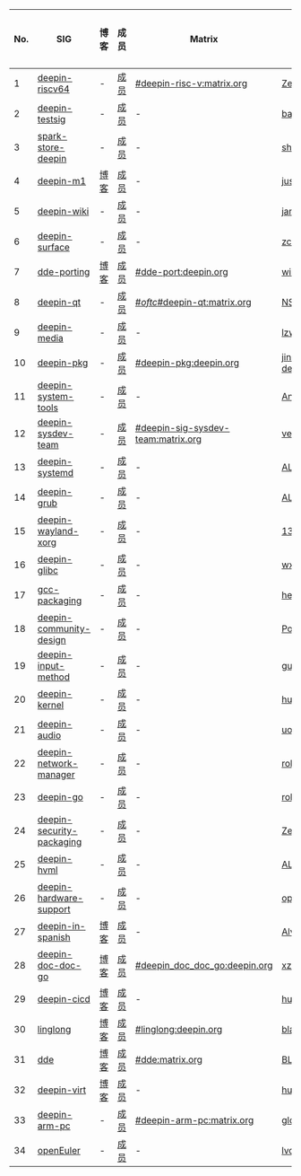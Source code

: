 |No.|SIG|博客|成员|Matrix|创建人|创建时间|结束时间|
|----|---|---|---|---|---|---|---|
| 1 | [deepin-riscv64](deepin-riscv64/README.md) | - | [成员](deepin-riscv64/MEMBERS.md) |[#deepin-risc-v:matrix.org](https://matrix.to/#/#deepin-risc-v:matrix.org)|[Zeno-sole](https://github.com/Zeno-sole)|2022/07/21| - |
| 2 | [deepin-testsig](deepin-testsig/README.md) | - | [成员](deepin-testsig/MEMBERS.md) | - |[babyfengfjx](https://github.com/babyfengfjx)|2022/07/26| - |
| 3 | [spark-store-deepin](spark-store-deepin/README.md) | - | [成员](spark-store-deepin/MEMBERS.md) | - |[shenmo7192](https://github.com/shenmo7192)|2022/08/01| - |
| 4 | [deepin-m1](deepin-m1/README.md) |[博客](https://deepin-community.github.io/sig-deepin-m1/)| [成员](deepin-m1/MEMBERS.md) | - |[justforlxz](https://github.com/justforlxz)|2022/08/02| - |
| 5 | [deepin-wiki](deepin-wiki/README.md) | - | [成员](deepin-wiki/MEMBERS.md) | - |[janeaaaa](https://github.com/janeaaaa)|2022/08/10| - |
| 6 | [deepin-surface](deepin-surface/README.md) | - | [成员](deepin-surface/MEMBERS.md) | - |[zccrs](https://github.com/zccrs)|2022/08/10| - |
| 7 | [dde-porting](dde-porting/README.md) |[博客](https://deepin-community.github.io/sig-dde-porting/)| [成员](dde-porting/MEMBERS.md) |[#dde-port:deepin.org](https://matrix.to/#/#dde-port:deepin.org)|[wineee](https://github.com/wineee)|2022/08/15| - |
| 8 | [deepin-qt](deepin-qt/README.md) | - | [成员](deepin-qt/MEMBERS.md) |[#_oftc_#deepin-qt:matrix.org](https://matrix.to/#/#_oftc_#deepin-qt:matrix.org)|[NSUTanghaixiang](https://github.com/NSUTanghaixiang)|2022/08/15| - |
| 9 | [deepin-media](deepin-media/README.md) | - | [成员](deepin-media/MEMBERS.md) | - |[lzwind](https://github.com/lzwind)|2022/08/17| - |
| 10 | [deepin-pkg](deepin-pkg/README.md) | - | [成员](deepin-pkg/MEMBERS.md) |[#deepin-pkg:deepin.org](https://matrix.to/#/#deepin-pkg:deepin.org)|[jinqingchen-deepin](https://github.com/jinqingchen-deepin)|2022/08/17| - |
| 11 | [deepin-system-tools](deepin-system-tools/README.md) | - | [成员](deepin-system-tools/MEMBERS.md) | - |[Angie-JA-Dou](https://github.com/Angie-JA-Dou)|2022/08/17| - |
| 12 | [deepin-sysdev-team](deepin-sysdev-team/README.md) | - | [成员](deepin-sysdev-team/MEMBERS.md) |[#deepin-sig-sysdev-team:matrix.org](https://matrix.to/#/#deepin-sig-sysdev-team:matrix.org)|[venchh](https://github.com/venchh)|2022/08/17| - |
| 13 | [deepin-systemd](deepin-systemd/README.md) | - | [成员](deepin-systemd/MEMBERS.md) | - |[ALTNT](https://github.com/ALTNT)|2022/08/18| - |
| 14 | [deepin-grub](deepin-grub/README.md) | - | [成员](deepin-grub/MEMBERS.md) | - |[ALTNT](https://github.com/ALTNT)|2022/08/18| - |
| 15 | [deepin-wayland-xorg](deepin-wayland-xorg/README.md) | - | [成员](deepin-wayland-xorg/MEMBERS.md) | - |[1358241081](https://github.com/1358241081)|2022/08/18| - |
| 16 | [deepin-glibc](deepin-glibc/README.md) | - | [成员](deepin-glibc/MEMBERS.md) | - |[wxphaha](https://github.com/wxphaha)|2022/08/22| - |
| 17 | [gcc-packaging](gcc-packaging/README.md) | - | [成员](gcc-packaging/MEMBERS.md) | - |[hengdinx](https://github.com/hengdinx)|2022/08/24| - |
| 18 | [deepin-community-design](deepin-community-design/README.md) | - | [成员](deepin-community-design/MEMBERS.md) | - |[PossibleVing](https://github.com/PossibleVing)|2022/08/24| - |
| 19 | [deepin-input-method](deepin-input-method/README.md) | - | [成员](deepin-input-method/MEMBERS.md) | - |[guonafu](https://github.com/guonafu)|2022/08/25| - |
| 20 | [deepin-kernel](deepin-kernel/README.md) | - | [成员](deepin-kernel/MEMBERS.md) | - |[huangbibo](https://github.com/huangbibo)|2022/08/25| - |
| 21 | [deepin-audio](deepin-audio/README.md) | - | [成员](deepin-audio/MEMBERS.md) | - |[uos-eng](https://github.com/uos-eng)|2022/08/25| - |
| 22 | [deepin-network-manager](deepin-network-manager/README.md) | - | [成员](deepin-network-manager/MEMBERS.md) | - |[robertkill](https://github.com/robertkill)|2022/08/25| - |
| 23 | [deepin-go](deepin-go/README.md) | - | [成员](deepin-go/MEMBERS.md) | - |[robertkill](https://github.com/robertkill)|2022/08/25| - |
| 24 | [deepin-security-packaging](deepin-security-packaging/README.md) | - | [成员](deepin-security-packaging/MEMBERS.md) | - |[Zerrio](https://github.com/Zerrio)|2022/08/26| - |
| 25 | [deepin-hvml](deepin-hvml/README.md) | - | [成员](deepin-hvml/MEMBERS.md) | - |[ALTNT](https://github.com/ALTNT)|2022/09/01| - |
| 26 | [deepin-hardware-support](deepin-hardware-support/README.md) | - | [成员](deepin-hardware-support/MEMBERS.md) | - |[opsiff](https://github.com/opsiff)|2022/09/19| - |
| 27 | [deepin-in-spanish](deepin-in-spanish/README.md) |[博客](https://deepin-community.github.io/sig-deepin-in-spanish/)| [成员](deepin-in-spanish/MEMBERS.md) | - |[Alvaro Samudio](https://github.com/alvarosamudio)|2022/09/29| - |
| 28 | [deepin-doc-doc-go](deepin-doc-doc-go/README.md) |[博客](https://deepin-community.github.io/sig-deepin-doc-doc-go/)| [成员](deepin-doc-doc-go/MEMBERS.md) |[#deepin_doc_doc_go:deepin.org](https://matrix.to/#/#deepin_doc_doc_go:deepin.org)|[xzl01](https://github.com/xzl01)|2022/12/07| - |
| 29 | [deepin-cicd](deepin-cicd/README.md) |[博客](https://deepin-community.github.io/sig-deepin-cicd/)| [成员](deepin-cicd/MEMBERS.md) | - |[hudeng-go](https://github.com/hudeng-go)|2023/02/02| - |
| 30 | [linglong](linglong/README.md) |[博客](https://deepin-community.github.io/sig-linglong/)| [成员](linglong/MEMBERS.md) |[#linglong:deepin.org](https://matrix.to/#/#linglong:deepin.org)|[black-desk](https://github.com/black-desk)|2023/02/03| - |
| 31 | [dde](dde/README.md) |[博客](https://deepin-community.github.io/sig-dde/)| [成员](dde/MEMBERS.md) |[#dde:matrix.org](https://matrix.to/#/#dde:matrix.org)|[BLumia](https://github.com/BLumia)|2023/02/06| - |
| 32 | [deepin-virt](deepin-virt/README.md) |[博客](https://deepin-community.github.io/sig-deepin-virt/)| [成员](deepin-virt/MEMBERS.md) | - |[hudeng-go](https://github.com/hudeng-go)|2023/02/10| - |
| 33 | [deepin-arm-pc](deepin-arm-pc/README.md) | - | [成员](deepin-arm-pc/MEMBERS.md) |[#deepin-arm-pc:matrix.org](https://matrix.to/#/#deepin-arm-pc:matrix.org)|[glory-cix](https://github.com/glory-cix)|2023/03/06| - |
| 34 | [openEuler](openEuler/README.md) | - | [成员](openEuler/MEMBERS.md) | - |[lvcongqing](https://github.com/lvcongqing)|2023/04/18| - |
